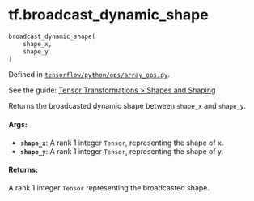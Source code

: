 <div itemscope itemtype="http://developers.google.com/ReferenceObject">
<meta itemprop="name" content="tf.broadcast_dynamic_shape" />
</div>

# tf.broadcast_dynamic_shape

``` python
broadcast_dynamic_shape(
    shape_x,
    shape_y
)
```



Defined in [`tensorflow/python/ops/array_ops.py`](https://www.tensorflow.org/code/tensorflow/python/ops/array_ops.py).

See the guide: [Tensor Transformations > Shapes and Shaping](../../../api_guides/python/array_ops.md#Shapes_and_Shaping)

Returns the broadcasted dynamic shape between `shape_x` and `shape_y`.

#### Args:

* <b>`shape_x`</b>: A rank 1 integer `Tensor`, representing the shape of x.
* <b>`shape_y`</b>: A rank 1 integer `Tensor`, representing the shape of y.


#### Returns:

A rank 1 integer `Tensor` representing the broadcasted shape.